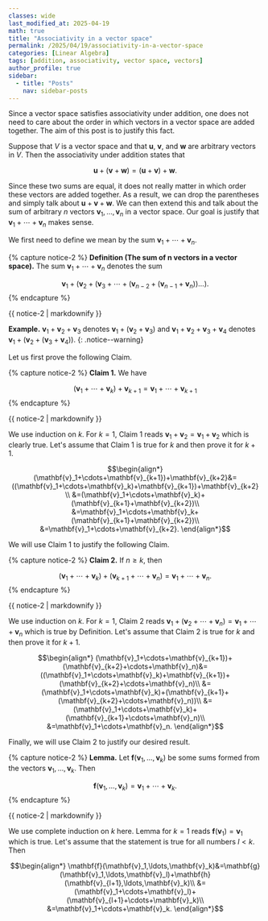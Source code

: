 ```yaml
---
classes: wide
last_modified_at: 2025-04-19
math: true
title: "Associativity in a vector space"
permalink: /2025/04/19/associativity-in-a-vector-space
categories: [Linear Algebra]
tags: [addition, associativity, vector space, vectors]
author_profile: true
sidebar:
  - title: "Posts"
    nav: sidebar-posts
---
```

Since a vector space satisfies associativity under addition, one does 
not need to care about the order in which vectors in a vector space are
added together. The aim of this post is to justify this fact.

Suppose that $V$ is a vector space and that $\mathbf{u}$, 
$\mathbf{v}$, and $\mathbf{w}$ are arbitrary vectors in $V$. Then the
associativity under addition states that

$$\mathbf{u}+(\mathbf{v}+\mathbf{w})=(\mathbf{u}+\mathbf{v})+\mathbf{w}.$$

Since these two sums are equal, it does not really matter in which 
order these vectors are added together. As a result, we can drop
the parentheses and simply talk about $\mathbf{u}+\mathbf{v}+
\mathbf{w}$. We can then extend this and talk about the sum of 
arbitrary $n$ vectors $\mathbf{v}_1,\ldots,\mathbf{v}_n$ in a vector
space. Our goal is justify that $\mathbf{v}_1+\cdots+\mathbf{v}_n$
makes sense.

We first need to define we mean by the sum
$\mathbf{v}_1+\cdots+\mathbf{v}_n$.

{% capture notice-2 %}
**Definition (The sum of $\boldsymbol{n}$ vectors in a vector space).**
The sum $\mathbf{v}_1+\cdots+\mathbf{v}_n$ denotes the sum

$$\mathbf{v}_1+(\mathbf{v}_2+(\mathbf{v}_3+\cdots+(\mathbf{v}_{n-2}+(\mathbf{v}_{n-1}+\mathbf{v}_n))\ldots).$$
{% endcapture %}

<div class="notice--success">{{ notice-2 | markdownify }}</div>

**Example.** $\mathbf{v}_1+\mathbf{v}_2+\mathbf{v}_3$ denotes $\mathbf{v}_1+(\mathbf{v}_2+\mathbf{v}_3)$ and
$\mathbf{v}_1+\mathbf{v}_2+\mathbf{v}_3+\mathbf{v}_4$ denotes $\mathbf{v}_1+(\mathbf{v}_2+(\mathbf{v}_3+\mathbf{v}_4))$.
{: .notice--warning}

Let us first prove the following Claim.

{% capture notice-2 %}
**Claim 1.** We have

$$
(\mathbf{v}_1+\cdots+\mathbf{v}_k)+\mathbf{v}_{k+1}=\mathbf{v}_1+\cdots+\mathbf{v}_{k+1}$$
{% endcapture %}

<div class="notice--info">{{ notice-2 | markdownify }}</div>

We use induction on $k$. For $k=1$, Claim 1 reads $\mathbf{v}_1+\mathbf{v}_2=\mathbf{v}_1+\mathbf{v}_2$ which is clearly true.
Let's assume that Claim 1 is true for $k$ and then prove it for
$k+1$.

$$\begin{align*}
(\mathbf{v}_1+\cdots+\mathbf{v}_{k+1})+\mathbf{v}_{k+2}&=((\mathbf{v}_1+\cdots+\mathbf{v}_k)+\mathbf{v}_{k+1})+\mathbf{v}_{k+2}
\\
&=(\mathbf{v}_1+\cdots+\mathbf{v}_k)+(\mathbf{v}_{k+1}+\mathbf{v}_{k+2})\\
&=\mathbf{v}_1+\cdots+\mathbf{v}_k+(\mathbf{v}_{k+1}+\mathbf{v}_{k+2})\\
&=\mathbf{v}_1+\cdots+\mathbf{v}_{k+2}.
\end{align*}$$

We will use Claim 1 to justify the following Claim.

{% capture notice-2 %}
**Claim 2.**
If $n\geq k$, then

$$(\mathbf{v}_1+\cdots+\mathbf{v}_k)+(\mathbf{v}_{k+1}+\cdots+\mathbf{v}_n)=\mathbf{v}_1+\cdots+\mathbf{v}_n.$$
{% endcapture %}

<div class="notice--info">{{ notice-2 | markdownify }}</div>

We use induction on $k$. For $k=1$, Claim 2 reads $\mathbf{v}_1+(\mathbf{v}_2+\cdots+\mathbf{v}_n)=\mathbf{v}_1+\cdots+\mathbf{v}_n$
which is true by Definition. Let's assume that Claim 2 is true for $k$ and then prove it for
$k+1$.

$$\begin{align*}
(\mathbf{v}_1+\cdots+\mathbf{v}_{k+1})+(\mathbf{v}_{k+2}+\cdots+\mathbf{v}_n)&=
((\mathbf{v}_1+\cdots+\mathbf{v}_k)+\mathbf{v}_{k+1})+(\mathbf{v}_{k+2}+\cdots+\mathbf{v}_n)\\
&=(\mathbf{v}_1+\cdots+\mathbf{v}_k)+(\mathbf{v}_{k+1}+(\mathbf{v}_{k+2}+\cdots+\mathbf{v}_n))\\
&=(\mathbf{v}_1+\cdots+\mathbf{v}_k)+(\mathbf{v}_{k+1}+\cdots+\mathbf{v}_n)\\
&=\mathbf{v}_1+\cdots+\mathbf{v}_n.
\end{align*}$$

Finally, we will use Claim 2 to justify our desired result.

{% capture notice-2 %}
**Lemma.** 
Let $\mathbf{f}(\mathbf{v}_1,\ldots,\mathbf{v}_k)$ be some sums formed from the vectors
$\mathbf{v}_1,\ldots,\mathbf{v}_k$. Then

$$\mathbf{f}(\mathbf{v}_1,\ldots,\mathbf{v}_k)=\mathbf{v}_1+\cdots+\mathbf{v}_k.$$
{% endcapture %}

<div class="notice--info">{{ notice-2 | markdownify }}</div>

We use complete induction on $k$ here. Lemma for $k=1$ reads $\mathbf{f}(\mathbf{v}_1)=\mathbf{v}_1$ which is true. Let's assume that
the statement is true for all numbers $l< k$. Then

$$\begin{align*}
\mathbf{f}(\mathbf{v}_1,\ldots,\mathbf{v}_k)&=\mathbf{g}(\mathbf{v}_1,\ldots,\mathbf{v}_l)+\mathbf{h}(\mathbf{v}_{l+1},\ldots,\mathbf{v}_k)\\
&=(\mathbf{v}_1+\cdots+\mathbf{v}_l)+(\mathbf{v}_{l+1}+\cdots+\mathbf{v}_k)\\
&=\mathbf{v}_1+\cdots+\mathbf{v}_k.
\end{align*}$$
